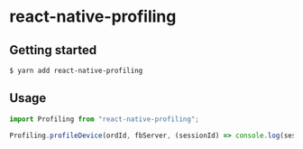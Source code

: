 # react-native-profiling

## Getting started

`$ yarn add react-native-profiling`

## Usage

```typescript
import Profiling from "react-native-profiling";

Profiling.profileDevice(ordId, fbServer, (sessionId) => console.log(sessionId));
```

